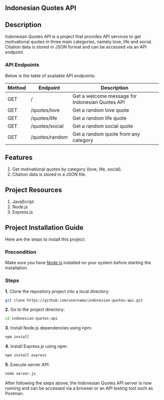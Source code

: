## Indonesian Quotes API

## Description

Indonesian Quotes API is a project that provides API services to get motivational quotes in three main categories, namely love, life and social. Citation data is stored in JSON format and can be accessed via an API endpoint.

### API Endpoints

Below is the table of available API endpoints:

| Method | Endpoint       | Description                                     |
| ------ | -------------- | ----------------------------------------------- |
| GET    | /              | Get a welcome message for Indonesian Quotes API |
| GET    | /quotes/love   | Get a random love quote                         |
| GET    | /quotes/life   | Get a random life quote                         |
| GET    | /quotes/social | Get a random social quote                       |
| GET    | /quotes/random | Get a random quote from any category            |

## Features

1. Get motivational quotes by category (love, life, social).
2. Citation data is stored in a JSON file.

## Project Resources

1. JavaScript
2. Node.js
3. Express.js

## Project Installation Guide

Here are the steps to install this project:

### Precondition

Make sure you have [Node.js](https://nodejs.org/) installed on your system before starting the installation.

### Steps

**1.** Clone the repository project into a local directory:

```bash
git clone https://github.com/username/indonesian-quotes-api.git
```

**2.** Go to the project directory:

```bash
cd indonesian-quotes-api
```

**3.** Install Node.js dependencies using npm:

```bash
npm install
```

**4.** Install Express.js using npm:

```bash
npm install express
```

**5.** Execute server API:

```bash
node server.js
```

After following the steps above, the Indonesian Quotes API server is now running and can be accessed via a browser or an API testing tool such as Postman.
